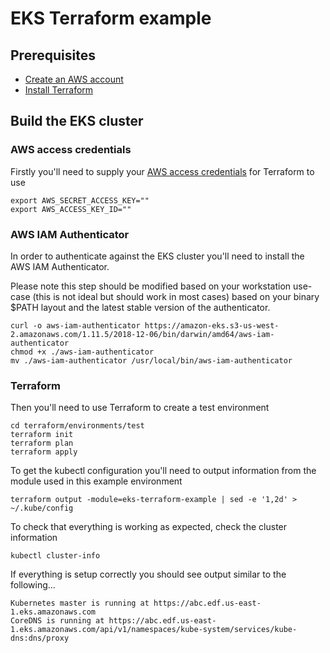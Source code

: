 # EKS Terraform example

## Prerequisites

* [ Create an AWS account](https://aws.amazon.com/resources/create-account/)
* [Install Terraform](https://learn.hashicorp.com/terraform/getting-started/install.html)

## Build the EKS cluster

### AWS access credentials

Firstly you'll need to supply your [AWS access credentials](https://console.aws.amazon.com/iam/home?#/security_credential) for Terraform to use

    export AWS_SECRET_ACCESS_KEY=""
    export AWS_ACCESS_KEY_ID=""

### AWS IAM Authenticator

In order to authenticate against the EKS cluster you'll need to install the AWS IAM Authenticator.

Please note this step should be modified based on your workstation use-case (this is not ideal but should work in most cases) based on your binary $PATH layout and the latest stable version of the authenticator.

    curl -o aws-iam-authenticator https://amazon-eks.s3-us-west-2.amazonaws.com/1.11.5/2018-12-06/bin/darwin/amd64/aws-iam-authenticator
    chmod +x ./aws-iam-authenticator
    mv ./aws-iam-authenticator /usr/local/bin/aws-iam-authenticator

### Terraform

Then you'll need to use Terraform to create a test environment

    cd terraform/environments/test
    terraform init
    terraform plan
    terraform apply

To get the kubectl configuration you'll need to output information from the module used in this example environment

    terraform output -module=eks-terraform-example | sed -e '1,2d' > ~/.kube/config

To check that everything is working as expected, check the cluster information

    kubectl cluster-info

If everything is setup correctly you should see output similar to the following...

    Kubernetes master is running at https://abc.edf.us-east-1.eks.amazonaws.com
    CoreDNS is running at https://abc.edf.us-east-1.eks.amazonaws.com/api/v1/namespaces/kube-system/services/kube-dns:dns/proxy

